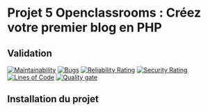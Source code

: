 # Projet 5 Openclassrooms : Créez votre premier blog en PHP

## Validation
[![Maintainability](https://api.codeclimate.com/v1/badges/706fe8c458f4273b5932/maintainability)](https://codeclimate.com/github/ledukilian/LeduKilian_P5_10052021/maintainability)
[![Bugs](https://sonarcloud.io/api/project_badges/measure?project=ledukilian_LeduKilian_P5_10052021&metric=bugs)](https://sonarcloud.io/dashboard?id=ledukilian_LeduKilian_P5_10052021)
[![Reliability Rating](https://sonarcloud.io/api/project_badges/measure?project=ledukilian_LeduKilian_P5_10052021&metric=reliability_rating)](https://sonarcloud.io/dashboard?id=ledukilian_LeduKilian_P5_10052021)
[![Security Rating](https://sonarcloud.io/api/project_badges/measure?project=ledukilian_LeduKilian_P5_10052021&metric=security_rating)](https://sonarcloud.io/dashboard?id=ledukilian_LeduKilian_P5_10052021)
[![Lines of Code](https://sonarcloud.io/api/project_badges/measure?project=ledukilian_LeduKilian_P5_10052021&metric=ncloc)](https://sonarcloud.io/dashboard?id=ledukilian_LeduKilian_P5_10052021)
[![Quality gate](https://sonarcloud.io/api/project_badges/quality_gate?project=ledukilian_LeduKilian_P5_10052021)](https://sonarcloud.io/dashboard?id=ledukilian_LeduKilian_P5_10052021)

## Installation du projet
